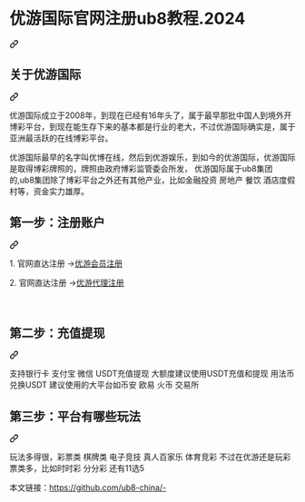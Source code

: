 <div dir="auto">
	<div class="markdown-heading" dir="auto"><h1 tabindex="-1" dir="auto" class="heading-element">
	<strong>
	优游国际官网注册ub8教程.2024</strong></h1><a id="user-content-优游国际官网注册ub8教程2024" class="anchor" aria-label="Permalink: 
	优游国际官网注册ub8教程.2024" href="#优游国际官网注册ub8教程2024"><svg class="octicon octicon-link" viewBox="0 0 16 16" version="1.1" width="16" height="16" aria-hidden="true"><path d="m7.775 3.275 1.25-1.25a3.5 3.5 0 1 1 4.95 4.95l-2.5 2.5a3.5 3.5 0 0 1-4.95 0 .751.751 0 0 1 .018-1.042.751.751 0 0 1 1.042-.018 1.998 1.998 0 0 0 2.83 0l2.5-2.5a2.002 2.002 0 0 0-2.83-2.83l-1.25 1.25a.751.751 0 0 1-1.042-.018.751.751 0 0 1-.018-1.042Zm-4.69 9.64a1.998 1.998 0 0 0 2.83 0l1.25-1.25a.751.751 0 0 1 1.042.018.751.751 0 0 1 .018 1.042l-1.25 1.25a3.5 3.5 0 1 1-4.95-4.95l2.5-2.5a3.5 3.5 0 0 1 4.95 0 .751.751 0 0 1-.018 1.042.751.751 0 0 1-1.042.018 1.998 1.998 0 0 0-2.83 0l-2.5 2.5a1.998 1.998 0 0 0 0 2.83Z"></path></svg></a></div>
<div dir="auto">
	<div class="markdown-heading" dir="auto"><h2 tabindex="-1" dir="auto" class="heading-element">
	<strong><span>
	关于优游国际</span></strong></h2><a id="user-content-关于优游国际" class="anchor" aria-label="Permalink: 
	关于优游国际" href="#关于优游国际"><svg class="octicon octicon-link" viewBox="0 0 16 16" version="1.1" width="16" height="16" aria-hidden="true"><path d="m7.775 3.275 1.25-1.25a3.5 3.5 0 1 1 4.95 4.95l-2.5 2.5a3.5 3.5 0 0 1-4.95 0 .751.751 0 0 1 .018-1.042.751.751 0 0 1 1.042-.018 1.998 1.998 0 0 0 2.83 0l2.5-2.5a2.002 2.002 0 0 0-2.83-2.83l-1.25 1.25a.751.751 0 0 1-1.042-.018.751.751 0 0 1-.018-1.042Zm-4.69 9.64a1.998 1.998 0 0 0 2.83 0l1.25-1.25a.751.751 0 0 1 1.042.018.751.751 0 0 1 .018 1.042l-1.25 1.25a3.5 3.5 0 1 1-4.95-4.95l2.5-2.5a3.5 3.5 0 0 1 4.95 0 .751.751 0 0 1-.018 1.042.751.751 0 0 1-1.042.018 1.998 1.998 0 0 0-2.83 0l-2.5 2.5a1.998 1.998 0 0 0 0 2.83Z"></path></svg></a></div>
<p dir="auto">

优游国际成立于2008年，到现在已经有16年头了，属于最早那批中国人到境外开博彩平台，到现在能生存下来的基本都是行业的老大，不过优游国际确实是，属于亚洲最活跃的在线博彩平台。</p>
<p dir="auto">

优游国际最早的名字叫优博在线，然后到优游娱乐，到如今的优游国际，优游国际是取得博彩牌照的，牌照由政府博彩监管委会所发， 
优游国际属于ub8集团的,ub8集团除了博彩平台之外还有其他产业，比如金融投资 房地产 餐饮 酒店度假村等，资金实力雄厚。</p>
<div dir="auto">
	<div class="markdown-heading" dir="auto"><h2 tabindex="-1" dir="auto" class="heading-element">
	<strong>
	第一步：注册账户</strong></h2><a id="user-content-第一步注册账户" class="anchor" aria-label="Permalink: 第一步：注册账户" href="#第一步注册账户"><svg class="octicon octicon-link" viewBox="0 0 16 16" version="1.1" width="16" height="16" aria-hidden="true"><path d="m7.775 3.275 1.25-1.25a3.5 3.5 0 1 1 4.95 4.95l-2.5 2.5a3.5 3.5 0 0 1-4.95 0 .751.751 0 0 1 .018-1.042.751.751 0 0 1 1.042-.018 1.998 1.998 0 0 0 2.83 0l2.5-2.5a2.002 2.002 0 0 0-2.83-2.83l-1.25 1.25a.751.751 0 0 1-1.042-.018.751.751 0 0 1-.018-1.042Zm-4.69 9.64a1.998 1.998 0 0 0 2.83 0l1.25-1.25a.751.751 0 0 1 1.042.018.751.751 0 0 1 .018 1.042l-1.25 1.25a3.5 3.5 0 1 1-4.95-4.95l2.5-2.5a3.5 3.5 0 0 1 4.95 0 .751.751 0 0 1-.018 1.042.751.751 0 0 1-1.042.018 1.998 1.998 0 0 0-2.83 0l-2.5 2.5a1.998 1.998 0 0 0 0 2.83Z"></path></svg></a></div>
	<a id="user-content">
	</a></div>
<p dir="auto">
1. 官网直达注册 →<a href="https://www.ub8n.live/register/3g5gc7z1" rel="nofollow">优游会员注册</a>
</p>
<p dir="auto">
<span>2. 官网直达注册 →<a href="https://www.ub8n.live/register/6paln78c" rel="nofollow">优游代理注册</a></span></p>
<p dir="auto">　</p>
<div dir="auto">
	<div class="markdown-heading" dir="auto"><h2 tabindex="-1" dir="auto" class="heading-element">
	<strong>
	第二步：充值提现</strong></h2><a id="user-content-第二步充值提现" class="anchor" aria-label="Permalink: 第二步：充值提现" href="#第二步充值提现"><svg class="octicon octicon-link" viewBox="0 0 16 16" version="1.1" width="16" height="16" aria-hidden="true"><path d="m7.775 3.275 1.25-1.25a3.5 3.5 0 1 1 4.95 4.95l-2.5 2.5a3.5 3.5 0 0 1-4.95 0 .751.751 0 0 1 .018-1.042.751.751 0 0 1 1.042-.018 1.998 1.998 0 0 0 2.83 0l2.5-2.5a2.002 2.002 0 0 0-2.83-2.83l-1.25 1.25a.751.751 0 0 1-1.042-.018.751.751 0 0 1-.018-1.042Zm-4.69 9.64a1.998 1.998 0 0 0 2.83 0l1.25-1.25a.751.751 0 0 1 1.042.018.751.751 0 0 1 .018 1.042l-1.25 1.25a3.5 3.5 0 1 1-4.95-4.95l2.5-2.5a3.5 3.5 0 0 1 4.95 0 .751.751 0 0 1-.018 1.042.751.751 0 0 1-1.042.018 1.998 1.998 0 0 0-2.83 0l-2.5 2.5a1.998 1.998 0 0 0 0 2.83Z"></path></svg></a></div>
	<a id="">
	</a></div>
<p dir="auto">
支持银行卡 支付宝 微信 USDT充值提现 
大额度建议使用USDT充值和提现  用法币兑换USDT 建议使用的大平台如币安 欧易 火币 交易所 </p>
<div dir="auto">
	<div class="markdown-heading" dir="auto"><h2 tabindex="-1" dir="auto" class="heading-element">
	<strong>
	第三步：平台有哪些玩法</strong></h2><a id="user-content-第三步平台有哪些玩法" class="anchor" aria-label="Permalink: 第三步：平台有哪些玩法" href="#第三步平台有哪些玩法"><svg class="octicon octicon-link" viewBox="0 0 16 16" version="1.1" width="16" height="16" aria-hidden="true"><path d="m7.775 3.275 1.25-1.25a3.5 3.5 0 1 1 4.95 4.95l-2.5 2.5a3.5 3.5 0 0 1-4.95 0 .751.751 0 0 1 .018-1.042.751.751 0 0 1 1.042-.018 1.998 1.998 0 0 0 2.83 0l2.5-2.5a2.002 2.002 0 0 0-2.83-2.83l-1.25 1.25a.751.751 0 0 1-1.042-.018.751.751 0 0 1-.018-1.042Zm-4.69 9.64a1.998 1.998 0 0 0 2.83 0l1.25-1.25a.751.751 0 0 1 1.042.018.751.751 0 0 1 .018 1.042l-1.25 1.25a3.5 3.5 0 1 1-4.95-4.95l2.5-2.5a3.5 3.5 0 0 1 4.95 0 .751.751 0 0 1-.018 1.042.751.751 0 0 1-1.042.018 1.998 1.998 0 0 0-2.83 0l-2.5 2.5a1.998 1.998 0 0 0 0 2.83Z"></path></svg></a></div>
	<a id="">
	</a></div>
<p dir="auto">
玩法多得很，彩票类 棋牌类 电子竞技 
真人百家乐 体育竞彩 不过在优游还是玩彩票类多，比如时时彩 分分彩 还有11选5</p>
<p dir="auto">
本文链接：<a href="https://github.com/ub8-china/-">https://github.com/ub8-china/-</a></p>
